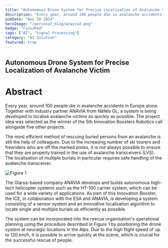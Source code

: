 ```yaml
---
title: "Autonomous Drone System for Precise Localization of Avalanche Victim"
description: "Every year, around 100 people die in avalanche accidents in Europe alone. Together with industry partner ANAVIA from Näfels GL, a system is being developed to localise avalanche victims as quickly as possible. The project idea was selected as the winner of the 5th Innovation Boosters Robotics call alongside five other projects."
pubDate: "Nov 20 2024"
heroImage: "/personal_blog/anavia2.png"
badge: "Finished"
tags: ["AI", "Signal Processing"]
category: "AI Solution"
featured: true
---
```


## Autonomous Drone System for Precise Localization of Avalanche Victim
# Abstract
Every year, around 100 people die in avalanche accidents in Europe alone. Together with industry partner ANAVIA from Näfels GL, a system is being developed to localise avalanche victims as quickly as possible. The project idea was selected as the winner of the 5th Innovation Boosters Robotics call alongside five other projects.

The most efficient method of rescuing buried persons from an avalanche is still the help of colleagues. Due to the increasing number of ski tourers and freeriders who are off the marked pistes, it is not always possible to ensure that they are properly trained in the use of avalanche transceivers (LVS). The localisation of multiple burials in particular requires safe handling of the avalanche transceiver.

![Figure 1](/personal_blog/anavia1.png)

The Glarus-based company ANAVIA develops and builds autonomous high-tech helicopter systems such as the HT-100 carrier system, which can be used for a wide variety of applications. As part of this Innovation Booster, the ICE, in collaboration with the ESA and ANAVIA, is developing a system consisting of a sensor system and an innovative localisation algorithm to locate single and multiple burials as efficiently as possible.

The system can be incorporated into the rescue organisation's operational planning using the procedure described in Figure 1 by positioning the drone system at neuralgic locations in the Alps. Due to the high flight speed of up to 120 km/h, it is possible to arrive quickly at the scene, which is crucial for the successful rescue of people.